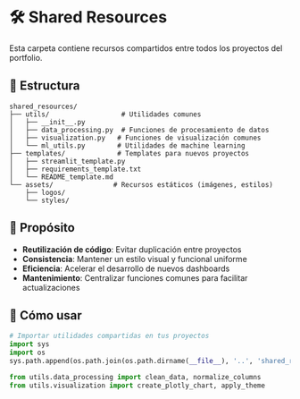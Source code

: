 # 🛠️ Shared Resources

Esta carpeta contiene recursos compartidos entre todos los proyectos del portfolio.

## 📁 Estructura

```
shared_resources/
├── utils/                  # Utilidades comunes
│   ├── __init__.py
│   ├── data_processing.py  # Funciones de procesamiento de datos
│   ├── visualization.py   # Funciones de visualización comunes
│   └── ml_utils.py        # Utilidades de machine learning
├── templates/             # Templates para nuevos proyectos
│   ├── streamlit_template.py
│   ├── requirements_template.txt
│   └── README_template.md
└── assets/               # Recursos estáticos (imágenes, estilos)
    ├── logos/
    └── styles/
```

## 🎯 Propósito

- **Reutilización de código**: Evitar duplicación entre proyectos
- **Consistencia**: Mantener un estilo visual y funcional uniforme
- **Eficiencia**: Acelerar el desarrollo de nuevos dashboards
- **Mantenimiento**: Centralizar funciones comunes para facilitar actualizaciones

## 📝 Cómo usar

```python
# Importar utilidades compartidas en tus proyectos
import sys
import os
sys.path.append(os.path.join(os.path.dirname(__file__), '..', 'shared_resources'))

from utils.data_processing import clean_data, normalize_columns
from utils.visualization import create_plotly_chart, apply_theme
```